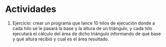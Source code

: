 # Actividades

1. Ejercicio: crear un programa que lance 10 hilos de ejecución donde a cada hilo se le pasará la base y la altura de un triángulo, y cada hilo ejecutará el cálculo del área de dicho triángulo informando de qué base y qué altura recibió y cual es el área resultado.